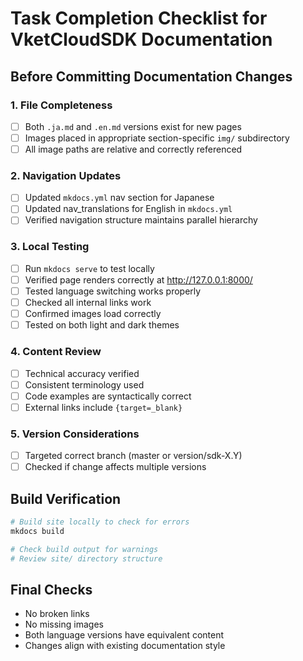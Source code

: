 # Task Completion Checklist for VketCloudSDK Documentation

## Before Committing Documentation Changes

### 1. File Completeness
- [ ] Both `.ja.md` and `.en.md` versions exist for new pages
- [ ] Images placed in appropriate section-specific `img/` subdirectory
- [ ] All image paths are relative and correctly referenced

### 2. Navigation Updates
- [ ] Updated `mkdocs.yml` nav section for Japanese
- [ ] Updated nav_translations for English in `mkdocs.yml`
- [ ] Verified navigation structure maintains parallel hierarchy

### 3. Local Testing
- [ ] Run `mkdocs serve` to test locally
- [ ] Verified page renders correctly at http://127.0.0.1:8000/
- [ ] Tested language switching works properly
- [ ] Checked all internal links work
- [ ] Confirmed images load correctly
- [ ] Tested on both light and dark themes

### 4. Content Review
- [ ] Technical accuracy verified
- [ ] Consistent terminology used
- [ ] Code examples are syntactically correct
- [ ] External links include `{target=_blank}`

### 5. Version Considerations
- [ ] Targeted correct branch (master or version/sdk-X.Y)
- [ ] Checked if change affects multiple versions

## Build Verification
```bash
# Build site locally to check for errors
mkdocs build

# Check build output for warnings
# Review site/ directory structure
```

## Final Checks
- No broken links
- No missing images
- Both language versions have equivalent content
- Changes align with existing documentation style